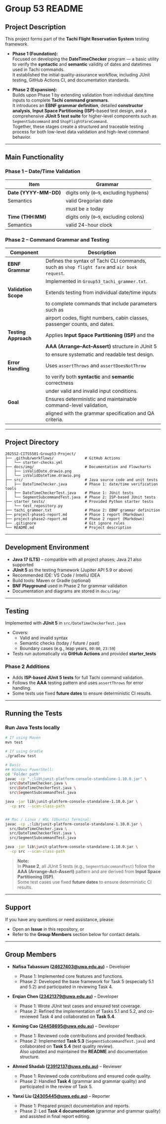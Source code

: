 # Group 53 README

## Project Description

This project forms part of the **Tachi Flight Reservation System** testing framework.

- **Phase 1 (Foundation):**  
  Focused on developing the **DateTimeChecker** program — a basic utility to verify
  the **syntactic** and **semantic** validity of dates and datetimes used in Tachi commands.  
  It established the initial quality-assurance workflow, including JUnit testing,
  GitHub Actions CI, and documentation standards.  

- **Phase 2 (Expansion):**  
  Builds upon Phase 1 by extending validation from individual date/time inputs
  to complete **Tachi command grammars**.  
  It introduces an **EBNF grammar definition**, detailed **constructor analysis**,
  **Input Space Partitioning (ISP)**–based test design, and a comprehensive **JUnit 5 test suite**
  for higher-level components such as `SegmentSubcommand` and `ShopFlightFareCommand`.  
  Together, these stages create a structured and traceable testing process for both
  low-level data validation and high-level command behavior.

---

## Main Functionality

### Phase 1 – Date/Time Validation

| Item                  | Grammar                                  |
| --------------------- | ---------------------------------------- |
| **Date (YYYY-MM-DD)** | digits only (`0`–`9`, excluding hyphens) |
| Semantics             | valid Gregorian date                     |
|                       | must be ≥ today                          |
| **Time (THH:MM)**     | digits only (`0`–`9`, excluding colons)  |
| Semantics             | valid 24-hour clock                      |

### Phase 2 – Command Grammar and Testing

| Component            | Description |
| -------------------- | ------------ |
| **EBNF Grammar**     | Defines the syntax of Tachi CLI commands, such as `shop flight fare` and `air book request`.  
|                      | Implemented in `Group53_tachi_grammer.txt`. |
| **Validation Scope** | Extends testing from individual date/time inputs  
|                      | to complete commands that include parameters such as  
|                      | airport codes, flight numbers, cabin classes, passenger counts, and dates. |
| **Testing Approach** | Applies **Input Space Partitioning (ISP)** and the  
|                      | **AAA (Arrange–Act–Assert)** structure in JUnit 5  
|                      | to ensure systematic and readable test design. |
| **Error Handling**   | Uses `assertThrows` and `assertDoesNotThrow`  
|                      | to verify both **syntactic** and **semantic** correctness  
|                      | under valid and invalid input conditions. |
| **Goal**             | Ensures deterministic and maintainable command-level validation,  
|                      | aligned with the grammar specification and QA criteria. |

---

## Project Directory

```text
2025S2-CITS5501-Group53-Project/
├── .github/workflows/              # GitHub Actions
│   └── starter-checks.yml
├── docs/img/                       # Documentation and Flowcharts
│   ├── isValidDate.drawio.png
│   └── isValidDateTime.drawio.png
├── src/                            # Java source code and unit tests
│   ├── DateTimeChecker.java        # Phase 1: date/time verification tools
│   ├── DateTimeCheckerTest.java    # Phase 1: JUnit tests
│   └── SegmentSubcommandTest.java  # Phase 2: ISP-based JUnit tests
├── starter_tests/                  # Provided Python starter tests
│   └── test_repository.py
├── tachi_grammer.txt               # Phase 2: EBNF grammar definition
├── project-phase1-report.md        # Phase 1 report (Markdown)
├── project-phase2-report.md        # Phase 2 report (Markdown)
├── .gitignore                      # Git ignore rules
└── README.md                       # Project description
```

---

## Development Environment

- **Java 17 (LTS)** – compatible with all project phases; Java 21 also supported  
- **JUnit 5** as the testing framework (Jupiter API 5.9 or above)  
- Recommended IDE: VS Code / IntelliJ IDEA  
- Build tools: Maven or Gradle (optional)  
- **BNF Playground** used in Phase 2 for grammar validation  
- Documentation and diagrams are stored in `docs/img/`

---

## Testing

Implemented with **JUnit 5** in `src/DateTimeCheckerTest.java`

- Covers:
  - Valid and invalid syntax
  - Semantic checks (today / future / past)
  - Boundary cases (e.g., leap years, `00:00`, `23:59`)
- Tests run automatically via **GitHub Actions** and provided **starter_tests**

### Phase 2 Additions
- Adds **ISP-based JUnit 5 tests** for full Tachi command validation.  
- Follows the **AAA** testing pattern and uses `assertThrows` for error handling.  
- Some tests use fixed **future dates** to ensure deterministic CI results.

---

## Running the Tests

### Run Java Tests locally

```bash
# If using Maven
mvn test

# If using Gradle
./gradlew test

# Basic
## Windows PowerShell:
cd 'Folder path'
javac -cp ".;lib\junit-platform-console-standalone-1.10.0.jar" \
  src\DateTimeChecker.java \
  src\DateTimeCheckerTest.java \
  src\SegmentSubcommandTest.java

java -jar lib\junit-platform-console-standalone-1.10.0.jar \
  -cp src --scan-class-path


## Mac / Linux / WSL (Ubuntu) Terminal:
javac -cp .:lib/junit-platform-console-standalone-1.10.0.jar \
  src/DateTimeChecker.java \
  src/DateTimeCheckerTest.java \
  src/SegmentSubcommandTest.java

java -jar lib\junit-platform-console-standalone-1.10.0.jar \
  -cp src --scan-class-path
```

> **Note:**  
> In **Phase 2**, all JUnit 5 tests (e.g., `SegmentSubcommandTest`) follow the  
> **AAA (Arrange–Act–Assert)** pattern and are derived from **Input Space Partitioning (ISP)**.  
> Some test cases use fixed **future dates** to ensure deterministic CI results.

---

## Support

If you have any questions or need assistance, please:

- Open an **Issue** in this repository, or  
- Refer to the **Group Members** section below for contact details.

---

## Group Members

- **Nafisa Tabassum (24627403@uwa.edu.au)** – Developer  
  - Phase 1: Implemented core features and functions.  
  - Phase 2: Developed the base framework for Task 5 (especially 5.1 and 5.2) and participated in reviewing Task 4.

- **Erqian Chen (23421379@uwa.edu.au)** – Developer  
  - Phase 1: Wrote JUnit test cases and ensured test coverage.  
  - Phase 2: Refined the implementation of Tasks 5.1 and 5.2, and co-reviewed Task 4 and collaborated on **Task 5.4**.

- **Keming Cao (24458695@uwa.edu.au)** – Developer  
  - Phase 1: Reviewed code contributions and provided feedback.  
  - Phase 2: Implemented **Task 5.3** (`SegmentSubcommandTest.java`) and collaborated on **Task 5.4** (test quality review).  
    Also updated and maintained the **README** and documentation structure.

- **Ahmed Shadab (23912137@uwa.edu.au)** – Reviewer  
  - Phase 1: Reviewed code contributions and ensured code quality.  
  - Phase 2: Handled **Task 4** (grammar and grammar quality) and participated in the review of Task 5.

- **Yanxi Liu (24305445@uwa.edu.au)** – Reporter  
  - Phase 1: Prepared project documentation and reports.  
  - Phase 2: Led **Task 4 documentation** (grammar and grammar quality) and assisted in final report editing.
